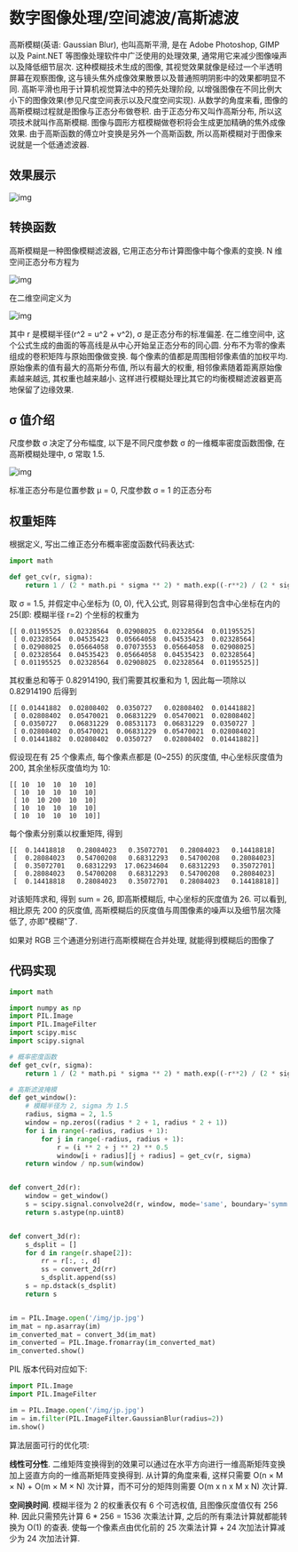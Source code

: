 # 数字图像处理/空间滤波/高斯滤波

高斯模糊(英语: Gaussian Blur), 也叫高斯平滑, 是在 Adobe Photoshop, GIMP 以及 Paint.NET 等图像处理软件中广泛使用的处理效果, 通常用它来减少图像噪声以及降低细节层次. 这种模糊技术生成的图像, 其视觉效果就像是经过一个半透明屏幕在观察图像, 这与镜头焦外成像效果散景以及普通照明阴影中的效果都明显不同. 高斯平滑也用于计算机视觉算法中的预先处理阶段, 以增强图像在不同比例大小下的图像效果(参见尺度空间表示以及尺度空间实现).  从数学的角度来看, 图像的高斯模糊过程就是图像与正态分布做卷积. 由于正态分布又叫作高斯分布, 所以这项技术就叫作高斯模糊. 图像与圆形方框模糊做卷积将会生成更加精确的焦外成像效果. 由于高斯函数的傅立叶变换是另外一个高斯函数, 所以高斯模糊对于图像来说就是一个低通滤波器.

## 效果展示

![img](/img/pil/spatial_filter_gaussian_blur/cover.jpg)

## 转换函数

高斯模糊是一种图像模糊滤波器, 它用正态分布计算图像中每个像素的变换. N 维空间正态分布方程为

![img](/img/pil/spatial_filter_gaussian_blur/1.svg)

在二维空间定义为

![img](/img/pil/spatial_filter_gaussian_blur/2.svg)

其中 r 是模糊半径(r^2 = u^2 + v^2), σ 是正态分布的标准偏差. 在二维空间中, 这个公式生成的曲面的等高线是从中心开始呈正态分布的同心圆. 分布不为零的像素组成的卷积矩阵与原始图像做变换. 每个像素的值都是周围相邻像素值的加权平均. 原始像素的值有最大的高斯分布值, 所以有最大的权重, 相邻像素随着距离原始像素越来越远, 其权重也越来越小. 这样进行模糊处理比其它的均衡模糊滤波器更高地保留了边缘效果.

## σ 值介绍

尺度参数 σ 决定了分布幅度, 以下是不同尺度参数 σ 的一维概率密度函数图像, 在高斯模糊处理中, σ 常取 1.5.

![img](/img/pil/spatial_filter_gaussian_blur/gaussian_distribution_comparison.jpg)

标准正态分布是位置参数 μ = 0, 尺度参数 σ = 1 的正态分布

## 权重矩阵

根据定义, 写出二维正态分布概率密度函数代码表达式:

```py
import math

def get_cv(r, sigma):
    return 1 / (2 * math.pi * sigma ** 2) * math.exp((-r**2) / (2 * sigma ** 2))
```

取 σ = 1.5, 并假定中心坐标为 (0, 0), 代入公式, 则容易得到包含中心坐标在内的 25(即: 模糊半径 r=2) 个坐标的权重为

```text
[[ 0.01195525  0.02328564  0.02908025  0.02328564  0.01195525]
 [ 0.02328564  0.04535423  0.05664058  0.04535423  0.02328564]
 [ 0.02908025  0.05664058  0.07073553  0.05664058  0.02908025]
 [ 0.02328564  0.04535423  0.05664058  0.04535423  0.02328564]
 [ 0.01195525  0.02328564  0.02908025  0.02328564  0.01195525]]
```

其权重总和等于 0.82914190, 我们需要其权重和为 1, 因此每一项除以 0.82914190 后得到

```text
[[ 0.01441882  0.02808402  0.0350727   0.02808402  0.01441882]
 [ 0.02808402  0.05470021  0.06831229  0.05470021  0.02808402]
 [ 0.0350727   0.06831229  0.08531173  0.06831229  0.0350727 ]
 [ 0.02808402  0.05470021  0.06831229  0.05470021  0.02808402]
 [ 0.01441882  0.02808402  0.0350727   0.02808402  0.01441882]]
```

假设现在有 25 个像素点, 每个像素点都是 (0~255) 的灰度值, 中心坐标灰度值为 200, 其余坐标灰度值均为 10:

```text
[[ 10  10  10  10  10]
 [ 10  10  10  10  10]
 [ 10  10 200  10  10]
 [ 10  10  10  10  10]
 [ 10  10  10  10  10]]
```

每个像素分别乘以权重矩阵, 得到

```text
[[  0.14418818   0.28084023   0.35072701   0.28084023   0.14418818]
 [  0.28084023   0.54700208   0.68312293   0.54700208   0.28084023]
 [  0.35072701   0.68312293  17.06234604   0.68312293   0.35072701]
 [  0.28084023   0.54700208   0.68312293   0.54700208   0.28084023]
 [  0.14418818   0.28084023   0.35072701   0.28084023   0.14418818]]
```

对该矩阵求和, 得到 sum = 26, 即高斯模糊后, 中心坐标的灰度值为 26. 可以看到, 相比原先 200 的灰度值, 高斯模糊后的灰度值与周围像素的噪声以及细节层次降低了, 亦即"模糊"了.

如果对 RGB 三个通道分别进行高斯模糊在合并处理, 就能得到模糊后的图像了

## 代码实现

```py
import math

import numpy as np
import PIL.Image
import PIL.ImageFilter
import scipy.misc
import scipy.signal

# 概率密度函数
def get_cv(r, sigma):
    return 1 / (2 * math.pi * sigma ** 2) * math.exp((-r**2) / (2 * sigma ** 2))

# 高斯滤波掩模
def get_window():
    # 模糊半径为 2, sigma 为 1.5
    radius, sigma = 2, 1.5
    window = np.zeros((radius * 2 + 1, radius * 2 + 1))
    for i in range(-radius, radius + 1):
        for j in range(-radius, radius + 1):
            r = (i ** 2 + j ** 2) ** 0.5
            window[i + radius][j + radius] = get_cv(r, sigma)
    return window / np.sum(window)


def convert_2d(r):
    window = get_window()
    s = scipy.signal.convolve2d(r, window, mode='same', boundary='symm')
    return s.astype(np.uint8)


def convert_3d(r):
    s_dsplit = []
    for d in range(r.shape[2]):
        rr = r[:, :, d]
        ss = convert_2d(rr)
        s_dsplit.append(ss)
    s = np.dstack(s_dsplit)
    return s


im = PIL.Image.open('/img/jp.jpg')
im_mat = np.asarray(im)
im_converted_mat = convert_3d(im_mat)
im_converted = PIL.Image.fromarray(im_converted_mat)
im_converted.show()
```

PIL 版本代码对应如下:

```py
import PIL.Image
import PIL.ImageFilter

im = PIL.Image.open('/img/jp.jpg')
im = im.filter(PIL.ImageFilter.GaussianBlur(radius=2))
im.show()
```

算法层面可行的优化项:

**线性可分性**. 二维矩阵变换得到的效果可以通过在水平方向进行一维高斯矩阵变换加上竖直方向的一维高斯矩阵变换得到. 从计算的角度来看, 这样只需要 O(n × M × N) + O(m × M × N) 次计算，而不可分的矩阵则需要 O(m x n x M x N) 次计算.

**空间换时间**. 模糊半径为 2 的权重表仅有 6 个可选权值, 且图像灰度值仅有 256 种. 因此只需预先计算 6 * 256 = 1536 次乘法计算, 之后的所有乘法计算就都能转换为 O(1) 的查表. 使每一个像素点由优化前的 25 次乘法计算 + 24 次加法计算减少为 24 次加法计算.
